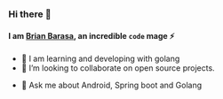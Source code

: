 ### Hi there 👋
#### I am [Brian Barasa](https://brian-big.github.io/), an incredible `code` mage :zap:

<!--
**Brian-big/Brian-big** is a ✨ _special_ ✨ repository because its `README.md` (this file) appears on your GitHub profile.

Here are some ideas to get you started:  -->

<!-- - 🔭 I’m currently working on ...-->
- 🌱 I am learning and developing with golang
- 👯 I’m looking to collaborate on open source projects.
<!-- - 🤔 I’m looking for help with ... -->
- 💬 Ask me about Android, Spring boot and Golang
<!-- - 📫 How to reach me: ... -->
<!-- - 😄 Pronouns: ... -->
<!-- - ⚡ Fun fact: ... -->

